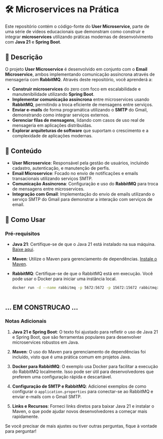 # 🛠️ Microservices na Prática

Este repositório contém o código-fonte do **User Microservice**, parte de uma série de vídeos educacionais que demonstram como construir e integrar **microservices** utilizando práticas modernas de desenvolvimento com **Java 21** e **Spring Boot**.

## 📝 Descrição

O projeto **User Microservice** é desenvolvido em conjunto com o **Email Microservice**, ambos implementando comunicação assíncrona através de mensageria com **RabbitMQ**. Através deste repositório, você aprenderá a:

- **Construir microservices** do zero com foco em escalabilidade e manutenibilidade utilizando **Spring Boot**.
- **Implementar comunicação assíncrona** entre microservices usando **RabbitMQ**, permitindo a troca eficiente de mensagens entre serviços.
- **Enviar e-mails** de forma programática utilizando o **SMTP** do Gmail, demonstrando como integrar serviços externos.
- **Gerenciar filas de mensagens**, lidando com casos de uso real de mensageria em aplicações distribuídas.
- **Explorar arquiteturas de software** que suportam o crescimento e a complexidade de aplicações modernas.

## 📂 Conteúdo

- **User Microservice**: Responsável pela gestão de usuários, incluindo cadastro, autenticação, e manutenção de perfis.
- **Email Microservice**: Focado no envio de notificações e emails transacionais utilizando serviços SMTP.
- **Comunicação Assíncrona**: Configuração e uso do **RabbitMQ** para troca de mensagens entre microservices.
- **Integração com Gmail**: Implementação do envio de emails utilizando o serviço SMTP do Gmail para demonstrar a interação com serviços de email.

## 🚀 Como Usar

### Pré-requisitos

- **Java 21**: Certifique-se de que o Java 21 está instalado na sua máquina. [Baixe aqui](https://jdk.java.net/21/).
- **Maven**: Utilize o Maven para gerenciamento de dependências. [Instale o Maven](https://maven.apache.org/install.html).
- **RabbitMQ**: Certifique-se de que o RabbitMQ está em execução. Você pode usar o Docker para iniciar uma instância local.

  ```bash
  docker run -d --name rabbitmq -p 5672:5672 -p 15672:15672 rabbitmq:3-management



## ... EM CONSTRUCAO ...
 

### Notas Adicionais

1. **Java 21 e Spring Boot**: O texto foi ajustado para refletir o uso de Java 21 e Spring Boot, que são ferramentas populares para desenvolver microservices robustos em Java.

2. **Maven**: O uso do Maven para gerenciamento de dependências foi incluído, visto que é uma prática comum em projetos Java.

3. **Docker para RabbitMQ**: O exemplo usa Docker para facilitar a execução do RabbitMQ localmente. Isso pode ser útil para desenvolvedores que preferem uma configuração rápida e descartável.

4. **Configuração de SMTP e RabbitMQ**: Adicionei exemplos de como configurar o `application.properties` para conectar-se ao RabbitMQ e enviar e-mails com o Gmail SMTP.

5. **Links e Recursos**: Forneci links diretos para baixar Java 21 e instalar o Maven, o que pode ajudar novos desenvolvedores a começar mais rapidamente.

Se você precisar de mais ajustes ou tiver outras perguntas, fique à vontade para perguntar!
